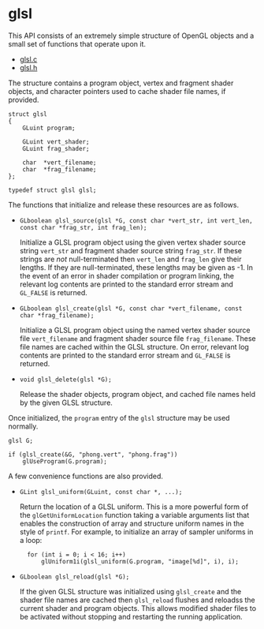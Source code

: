 # glsl

This API consists of an extremely simple structure of OpenGL objects and a small set of functions that operate upon it.

-   [glsl.c](glsl.c)
-   [glsl.h](glsl.h)

The structure contains a program object, vertex and fragment shader objects, and character pointers used to cache shader file names, if provided.

    struct glsl
    {
        GLuint program;

        GLuint vert_shader;
        GLuint frag_shader;

        char  *vert_filename;
        char  *frag_filename;
    };

    typedef struct glsl glsl;

The functions that initialize and release these resources are as follows.

- `GLboolean glsl_source(glsl *G, const char *vert_str, int vert_len, const char *frag_str, int frag_len);`

    Initialize a GLSL program object using the given vertex shader source string `vert_str` and fragment shader source string `frag_str`. If these strings are *not* null-terminated then `vert_len` and `frag_len` give their lengths. If they are null-terminated, these lengths may be given as -1. In the event of an error in shader compilation or program linking, the relevant log contents are printed to the standard error stream and `GL_FALSE` is returned.

- `GLboolean glsl_create(glsl *G, const char *vert_filename, const char *frag_filename);`

    Initialize a GLSL program object using the named vertex shader source file `vert_filename` and fragment shader source file `frag_filename`. These file names are cached within the GLSL structure. On error, relevant log contents are printed to the standard error stream and `GL_FALSE` is returned.

- `void glsl_delete(glsl *G);`

    Release the shader objects, program object, and cached file names held by the given GLSL structure.

Once initialized, the `program` entry of the `glsl` structure may be used normally.

    glsl G;

    if (glsl_create(&G, "phong.vert", "phong.frag"))
        glUseProgram(G.program);

A few convenience functions are also provided.

- `GLint glsl_uniform(GLuint, const char *, ...);`

    Return the location of a GLSL uniform. This is a more powerful form of the `glGetUniformLocation` function taking a variable arguments list that enables the construction of array and structure uniform names in the style of `printf`. For example, to initialize an array of sampler uniforms in a loop:

        for (int i = 0; i < 16; i++)
            glUniform1i(glsl_uniform(G.program, "image[%d]", i), i);

- `GLboolean glsl_reload(glsl *G);`

    If the given GLSL structure was initialized using `glsl_create` and the shader file names are cached then `glsl_reload` flushes and reloadss the current shader and program objects. This allows modified shader files to be activated without stopping and restarting the running application.

